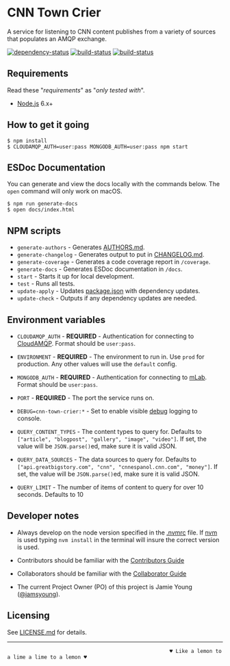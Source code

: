 # CNN Town Crier

A service for listening to CNN content publishes from a variety of sources that
populates an AMQP exchange.

[![dependency-status](https://gemnasium.com/cnnlabs/cnn-town-crier.svg)](https://gemnasium.com/cnnlabs/cnn-town-crier)
[![build-status](https://img.shields.io/travis/cnnlabs/cnn-town-crier/master.svg?style=flat-square&label=master)](https://travis-ci.org/cnnlabs/cnn-town-crier)
[![build-status](https://img.shields.io/travis/cnnlabs/cnn-town-crier/master.svg?style=flat-square&label=develop)](https://travis-ci.org/cnnlabs/cnn-town-crier)



## Requirements

Read these "_requirements_" as "_only tested with_".

- [Node.js](https://nodejs.org/) 6.x+



## How to get it going

```shell
$ npm install
$ CLOUDAMQP_AUTH=user:pass MONGODB_AUTH=user:pass npm start
```



## ESDoc Documentation

You can generate and view the docs locally with the commands below.  The `open`
command will only work on macOS.

```shell
$ npm run generate-docs
$ open docs/index.html
```



## NPM scripts

- `generate-authors` - Generates [AUTHORS.md](./AUTHORS.md).
- `generate-changelog` - Generates output to put in [CHANGELOG.md](./CHANGELOG.md).
- `generate-coverage` - Generates a code coverage report in `/coverage`.
- `generate-docs` - Generates ESDoc documentation in `/docs`.
- `start` - Starts it up for local development.
- `test` - Runs all tests.
- `update-apply` - Updates [package.json](./package.json) with dependency updates.
- `update-check` - Outputs if any dependency updates are needed.



## Environment variables

- `CLOUDAMQP_AUTH` - **REQUIRED** - Authentication for connecting to
[  CloudAMQP](https://www.cloudamqp.com).  Format should be `user:pass`.

- `ENVIRONMENT` - **REQUIRED** - The environment to run in.  Use `prod` for
  production.  Any other values will use the `default` config.

- `MONGODB_AUTH` - **REQUIRED** - Authentication for connecting to
  [mLab](https://mlab.com).  Format should be `user:pass`.

- `PORT` - **REQUIRED** - The port the service runs on.

- `DEBUG=cnn-town-crier:*` - Set to enable visible
  [debug](https://www.npmjs.com/package/debug) logging to console.

- `QUERY_CONTENT_TYPES` - The content types to query for.  Defaults to
  `["article", "blogpost", "gallery", "image", "video"]`.  If set, the value
  will be `JSON.parse()`ed, make sure it is valid JSON.

- `QUERY_DATA_SOURCES` - The data sources to query for.  Defaults to
  `["api.greatbigstory.com", "cnn", "cnnespanol.cnn.com", "money"]`. If set, the
  value will be `JSON.parse()`ed, make sure it is valid JSON.

- `QUERY_LIMIT` - The number of items of content to query for over 10 seconds.
  Defaults to 10



## Developer notes

- Always develop on the node version specified in the [.nvmrc](./.nvmrc) file.
  If [nvm](https://github.com/creationix/nvm) is used typing `nvm install`
  in the terminal will insure the correct version is used.

- Contributors should be familiar with the [Contributors Guide](https://github.com/cnnlabs/organization-docs/blob/master/CONTRIBUTING.md)

- Collaborators should be familiar with the [Collaborator Guide](https://github.com/cnnlabs/organization-docs/blob/master/COLLABORATOR_GUIDE.md)

- The current Project Owner (PO) of this project is Jamie Young
([@jamsyoung](https://github.com/jamsyoung/)).



## Licensing

See [LICENSE.md](./LICENSE.md) for details.


---
                                                         ♥︎ Like a lemon to a lime a lime to a lemon ♥︎
